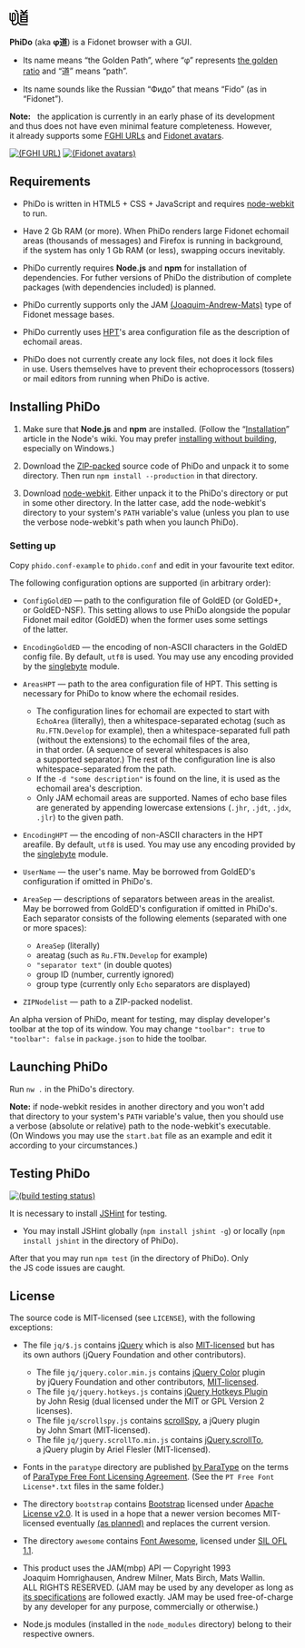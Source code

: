 ![PhiDo](icon/PhiDo-32x32.png)

**PhiDo** (aka **φ道**) is a Fidonet browser with a GUI.

* Its name means “the Golden Path”, where “φ” represents [the golden ratio](http://en.wikipedia.org/wiki/Golden_ratio) and “道” means “path”.

* Its name sounds like the Russian “Фидо” that means “Fido” (as in “Fidonet”).

**Note:**   the application is currently in an early phase of its development and thus does not have even minimal feature completeness. However, it already supports some [FGHI URLs](https://github.com/Mithgol/FGHI-URL) and [Fidonet avatars](https://github.com/Mithgol/node-fidonet-jam/blob/master/avatar.txt).

[![(FGHI URL)](http://img.shields.io/badge/FGHI-URL-57ab1e.svg)](https://github.com/Mithgol/FGHI-URL) [![(Fidonet avatars)](http://img.shields.io/badge/Fidonet-avatars-57ab1e.svg)](https://github.com/Mithgol/node-fidonet-jam/blob/master/avatar.txt)

## Requirements

* PhiDo is written in HTML5 + CSS + JavaScript and requires [node-webkit](https://github.com/rogerwang/node-webkit) to run.

* Have 2 Gb RAM (or more). When PhiDo renders large Fidonet echomail areas (thousands of messages) and Firefox is running in background, if the system has only 1 Gb RAM (or less), swapping occurs inevitably.

* PhiDo currently requires **Node.js** and **npm** for installation of dependencies. For futher versions of PhiDo the distribution of complete packages (with dependencies included) is planned.

* PhiDo currently supports only the JAM [(Joaquim-Andrew-Mats)](https://github.com/Mithgol/node-fidonet-jam/blob/master/JAM.txt) type of Fidonet message bases.

* PhiDo currently uses [HPT](http://husky.sourceforge.net/hpt.html)'s area configuration file as the description of echomail areas.

* PhiDo does not currently create any lock files, not does it lock files in use. Users themselves have to prevent their echoprocessors (tossers) or mail editors from running when PhiDo is active.

## Installing PhiDo

1. Make sure that **Node.js** and **npm** are installed. (Follow the “[Installation](https://github.com/joyent/node/wiki/Installation)” article in the Node's wiki. You may prefer [installing without building](https://github.com/joyent/node/wiki/Installation#installing-without-building), especially on Windows.)

2. Download the [ZIP-packed](https://github.com/Mithgol/phido/archive/master.zip) source code of PhiDo and unpack it to some directory. Then run `npm install --production` in that directory.

3. Download [node-webkit](https://github.com/rogerwang/node-webkit). Either unpack it to the PhiDo's directory or put in some other directory. In the latter case, add the node-webkit's directory to your system's `PATH` variable's value (unless you plan to use the verbose node-webkit's path when you launch PhiDo).

### Setting up

Copy `phido.conf-example` to `phido.conf` and edit in your favourite text editor.

The following configuration options are supported (in arbitrary order):

* `ConfigGoldED` — path to the configuration file of GoldED (or GoldED+, or GoldED-NSF). This setting allows to use PhiDo alongside the popular Fidonet mail editor (GoldED) when the former uses some settings of the latter.

* `EncodingGoldED` — the encoding of non-ASCII characters in the GoldED config file. By default, `utf8` is used. You may use any encoding provided by the [singlebyte](https://github.com/Mithgol/node-singlebyte) module.

* `AreasHPT` — path to the area configuration file of HPT. This setting is necessary for PhiDo to know where the echomail resides.
   * The configuration lines for echomail are expected to start with `EchoArea` (literally), then a whitespace-separated echotag (such as `Ru.FTN.Develop` for example), then a whitespace-separated full path (without the extensions) to the echomail files of the area, in that order. (A sequence of several whitespaces is also a supported separator.) The rest of the configuration line is also whitespace-separated from the path.
   * If the `-d "some description"` is found on the line, it is used as the echomail area's description.
   * Only JAM echomail areas are supported. Names of echo base files are generated by appending lowercase extensions (`.jhr`, `.jdt`, `.jdx`, `.jlr`) to the given path.

* `EncodingHPT` — the encoding of non-ASCII characters in the HPT areafile. By default, `utf8` is used. You may use any encoding provided by the [singlebyte](https://github.com/Mithgol/node-singlebyte) module.

* `UserName` — the user's name. May be borrowed from GoldED's configuration if omitted in PhiDo's.

* `AreaSep` — descriptions of separators between areas in the arealist. May be borrowed from GoldED's configuration if omitted in PhiDo's. Each separator consists of the following elements (separated with one or more spaces):
   * `AreaSep` (literally)
   * areatag (such as `Ru.FTN.Develop` for example)
   * `"separator text"` (in double quotes)
   * group ID (number, currently ignored)
   * group type (currently only `Echo` separators are displayed)

* `ZIPNodelist` — path to a ZIP-packed nodelist.

An alpha version of PhiDo, meant for testing, may display developer's toolbar at the top of its window. You may change `"toolbar": true` to `"toolbar": false` in `package.json` to hide the toolbar.

## Launching PhiDo

Run `nw .` in the PhiDo's directory.

**Note:** if node-webkit resides in another directory and you won't add that directory to your system's `PATH` variable's value, then you should use a verbose (absolute or relative) path to the node-webkit's executable. (On Windows you may use the `start.bat` file as an example and edit it according to your circumstances.)

## Testing PhiDo

[![(build testing status)](https://travis-ci.org/Mithgol/phido.svg?branch=master)](https://travis-ci.org/Mithgol/phido)

It is necessary to install [JSHint](http://jshint.com/) for testing.

* You may install JSHint globally (`npm install jshint -g`) or locally (`npm install jshint` in the directory of PhiDo).

After that you may run `npm test` (in the directory of PhiDo). Only the JS code issues are caught.

## License

The source code is MIT-licensed (see `LICENSE`), with the following exceptions:

* The file `jq/$.js` contains [jQuery](http://jquery.com/) which is also [MIT-licensed](https://jquery.org/license/) but has its own authors (jQuery Foundation and other contributors).
   * The file `jq/jquery.color.min.js` contains [jQuery Color](https://github.com/jquery/jquery-color) plugin by jQuery Foundation and other contributors, [MIT-licensed](https://jquery.org/license/).
   * The file `jq/jquery.hotkeys.js` contains [jQuery Hotkeys Plugin](https://github.com/jeresig/jquery.hotkeys) by John Resig (dual licensed under the MIT or GPL Version 2 licenses).
   * The file `jq/scrollspy.js` contains [scrollSpy](https://github.com/thesmart/jquery-scrollspy), a jQuery plugin by John Smart (MIT-licensed).
   * The file `jq/jquery.scrollTo.min.js` contains [jQuery.scrollTo](https://github.com/flesler/jquery.scrollTo), a jQuery plugin by Ariel Flesler (MIT-licensed).

* Fonts in the `paratype` directory are published [by ParaType](http://www.paratype.com/public/) on the terms of [ParaType Free Font Licensing Agreement](http://www.paratype.com/public/pt_openlicense_eng.asp). (See the `PT Free Font License*.txt` files in the same folder.)

* The directory `bootstrap` contains [Bootstrap](http://getbootstrap.com/) licensed under [Apache License v2.0](http://www.apache.org/licenses/LICENSE-2.0). It is used in a hope that a newer version becomes MIT-licensed eventually [(as planned)](http://blog.getbootstrap.com/2013/10/29/bootstrap-3-0-1-released/) and replaces the current version.

* The directory `awesome` contains [Font Awesome](http://fortawesome.github.io/Font-Awesome/), licensed under [SIL OFL 1.1](http://scripts.sil.org/OFL).

* This product uses the JAM(mbp) API — Copyright 1993 Joaquim Homrighausen, Andrew Milner, Mats Birch, Mats Wallin. ALL RIGHTS RESERVED. (JAM may be used by any developer as long as [its specifications](https://github.com/Mithgol/node-fidonet-jam/blob/master/JAM.txt) are followed exactly. JAM may be used free-of-charge by any developer for any purpose, commercially or otherwise.)

* Node.js modules (installed in the `node_modules` directory) belong to their respective owners.